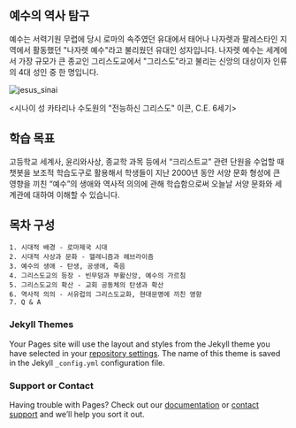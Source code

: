 ## 예수의 역사 탐구 

예수는 서력기원 무렵에 당시 로마의 속주였던 유대에서 태어나 나자렛과 팔레스타인 지역에서 활동했던 "나자렛 예수"라고 불리웠던 유대인 성자입니다. 
나자렛 예수는 세계에서 가장 규모가 큰 종교인 그리스도교에서 "그리스도"라고 불리는 신앙의 대상이자 인류의 4대 성인 중 한 명입니다. 

![jesus_sinai](https://user-images.githubusercontent.com/82309621/118348615-8534b080-b586-11eb-8ba9-08c373b86a1e.jpg)

<시나이 성 카타리나 수도원의 "전능하신 그리스도" 이콘, C.E. 6세기>

## 학습 목표

고등학교 세계사, 윤리와사상, 종교학 과목 등에서 “크리스트교” 관련 단원을 수업할 때 챗봇을 보조적 학습도구로 활용해서 학생들이 지난 2000년 동안 서양 문화 형성에 큰 영향을 끼친 “예수”의 생애와 역사적 의의에 관해 학습함으로써 오늘날 서양 문화와 세계관에 대하여 이해할 수 있습니다.

## 목차 구성

  ```
  1. 시대적 배경 - 로마제국 시대     
  2. 시대적 사상과 문화 - 헬레니즘과 헤브라이즘
  3. 예수의 생애 - 탄생, 공생애, 죽음
  4. 그리스도교의 등장 - 빈무덤과 부활신앙, 예수의 가르침
  5. 그리스도교의 확산 - 교회 공동체의 탄생과 확산
  6. 역사적 의의 - 서유럽의 그리스도교화, 현대문명에 끼친 영향
  7. Q & A
```

### Jekyll Themes

Your Pages site will use the layout and styles from the Jekyll theme you have selected in your [repository settings](https://github.com/johnhikim/History-of-Jesus/settings/pages). The name of this theme is saved in the Jekyll `_config.yml` configuration file.

### Support or Contact

Having trouble with Pages? Check out our [documentation](https://docs.github.com/categories/github-pages-basics/) or [contact support](https://support.github.com/contact) and we’ll help you sort it out.
